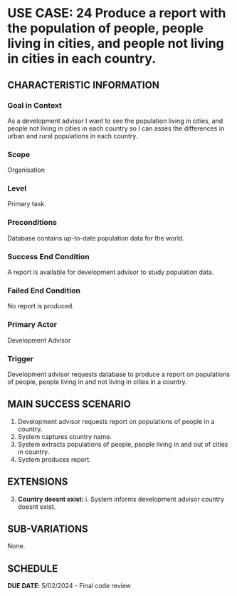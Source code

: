 # USE CASE: 24 Produce a report with the population of people, people living in cities, and people not living in cities in each country.

## CHARACTERISTIC INFORMATION

### Goal in Context

As a development advisor I want to see the population living in cities, and people not living in cities in each country so I can asses the differences in urban and rural populations in each country.

### Scope

Organisation

### Level

Primary task.

### Preconditions

Database contains up-to-date population data for the world.

### Success End Condition

A report is available for development advisor to study population data.

### Failed End Condition

No report is produced.

### Primary Actor

Development Advisor

### Trigger

Development advisor requests database to produce a report on populations of people, people living in and not living in cities in a country.

## MAIN SUCCESS SCENARIO

1. Development advisor requests report on populations of people in a country.
2. System captures country name.
3. System extracts populations of people, people living in and out of cities in country.
4. System produces report.

## EXTENSIONS

3. **Country doesnt exist:**
   i. System informs development advisor country doesnt exist.

## SUB-VARIATIONS

None.

## SCHEDULE

**DUE DATE**: 5/02/2024 - Final code review
